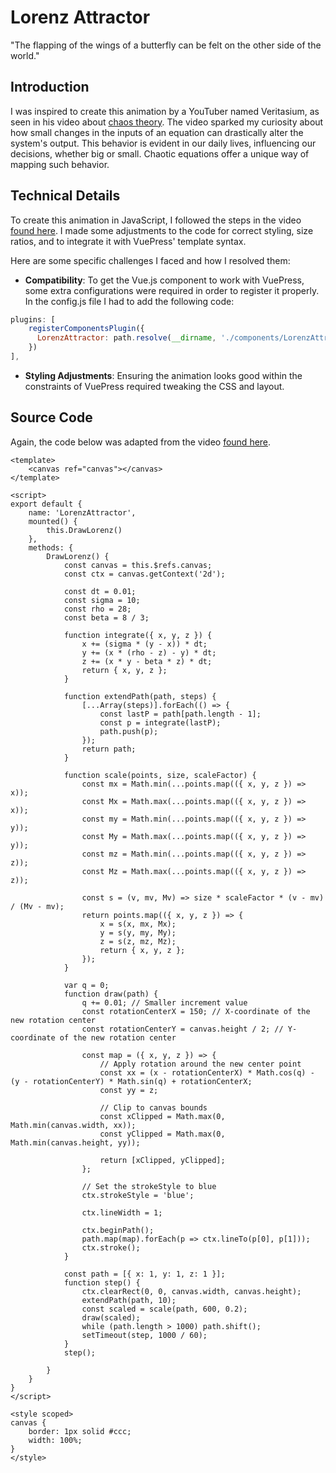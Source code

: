 Lorenz Attractor
====

<LorenzAttractor></LorenzAttractor>

"The flapping of the wings of a butterfly can be felt on the other side of the world."

## Introduction
I was inspired to create this animation by a YouTuber named Veritasium, as seen in his video about [chaos theory](https://www.youtube.com/watch?v=fDek6cYijxI). The video sparked my curiosity about how small changes in the inputs of an equation can drastically alter the system's output. This behavior is evident in our daily lives, influencing our decisions, whether big or small. Chaotic equations offer a unique way of mapping such behavior.

## Technical Details
To create this animation in JavaScript, I followed the steps in the video [found here](https://www.youtube.com/watch?v=AwlOq242GgI&t). I made some adjustments to the code for correct styling, size ratios, and to integrate it with VuePress' template syntax. 

Here are some specific challenges I faced and how I resolved them:
- **Compatibility**: To get the Vue.js component to work with VuePress, some extra configurations were required in order to register it properly. In the config.js file I had to add the following code:

```js
plugins: [
    registerComponentsPlugin({
      LorenzAttractor: path.resolve(__dirname, './components/LorenzAttractor.vue'),
    })
],
```
- **Styling Adjustments**: Ensuring the animation looks good within the constraints of VuePress required tweaking the CSS and layout.

## Source Code
Again, the code below was adapted from the video [found here](https://www.youtube.com/watch?v=AwlOq242GgI&t).
```vue
<template>
    <canvas ref="canvas"></canvas>
</template>

<script>
export default {
    name: 'LorenzAttractor',
    mounted() {
        this.DrawLorenz()
    },
    methods: {
        DrawLorenz() {
            const canvas = this.$refs.canvas;
            const ctx = canvas.getContext('2d');

            const dt = 0.01;
            const sigma = 10;
            const rho = 28;
            const beta = 8 / 3;

            function integrate({ x, y, z }) {
                x += (sigma * (y - x)) * dt;
                y += (x * (rho - z) - y) * dt;
                z += (x * y - beta * z) * dt;
                return { x, y, z };
            }

            function extendPath(path, steps) {
                [...Array(steps)].forEach(() => {
                    const lastP = path[path.length - 1];
                    const p = integrate(lastP);
                    path.push(p);
                });
                return path;
            }

            function scale(points, size, scaleFactor) {
                const mx = Math.min(...points.map(({ x, y, z }) => x));
                const Mx = Math.max(...points.map(({ x, y, z }) => x));
                const my = Math.min(...points.map(({ x, y, z }) => y));
                const My = Math.max(...points.map(({ x, y, z }) => y));
                const mz = Math.min(...points.map(({ x, y, z }) => z));
                const Mz = Math.max(...points.map(({ x, y, z }) => z));

                const s = (v, mv, Mv) => size * scaleFactor * (v - mv) / (Mv - mv);
                return points.map(({ x, y, z }) => {
                    x = s(x, mx, Mx);
                    y = s(y, my, My);
                    z = s(z, mz, Mz);
                    return { x, y, z };
                });
            }

            var q = 0;
            function draw(path) {
                q += 0.01; // Smaller increment value
                const rotationCenterX = 150; // X-coordinate of the new rotation center
                const rotationCenterY = canvas.height / 2; // Y-coordinate of the new rotation center

                const map = ({ x, y, z }) => {
                    // Apply rotation around the new center point
                    const xx = (x - rotationCenterX) * Math.cos(q) - (y - rotationCenterY) * Math.sin(q) + rotationCenterX;
                    const yy = z;

                    // Clip to canvas bounds
                    const xClipped = Math.max(0, Math.min(canvas.width, xx));
                    const yClipped = Math.max(0, Math.min(canvas.height, yy));

                    return [xClipped, yClipped];
                };

                // Set the strokeStyle to blue
                ctx.strokeStyle = 'blue';

                ctx.lineWidth = 1;

                ctx.beginPath();
                path.map(map).forEach(p => ctx.lineTo(p[0], p[1]));
                ctx.stroke();
            }

            const path = [{ x: 1, y: 1, z: 1 }];
            function step() {
                ctx.clearRect(0, 0, canvas.width, canvas.height);
                extendPath(path, 10);
                const scaled = scale(path, 600, 0.2);
                draw(scaled);
                while (path.length > 1000) path.shift();
                setTimeout(step, 1000 / 60);
            }
            step();

        }
    }
}
</script>

<style scoped>
canvas {
    border: 1px solid #ccc;
    width: 100%;
}
</style>
```


<script setup>
import LorenzAttractor from '../../components/LorenzAttractor.vue'
</script>